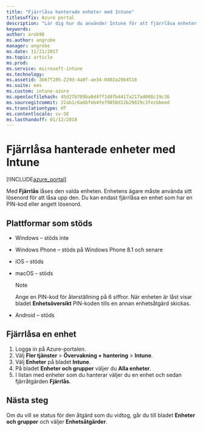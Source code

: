 ```yaml
---
title: "Fjärrlåsa hanterade enheter med Intune"
titlesuffix: Azure portal
description: "Lär dig hur du använder Intune för att fjärrlåsa enheter som du hanterar.\""
keywords: 
author: arob98
ms.author: angrobe
manager: angrobe
ms.date: 11/21/2017
ms.topic: article
ms.prod: 
ms.service: microsoft-intune
ms.technology: 
ms.assetid: 3b67f285-229d-4a0f-ae34-0402a20b4518
ms.suite: ems
ms.custom: intune-azure
ms.openlocfilehash: 45d27b709ba8d4ff1d8fb4417a217ad008c19c36
ms.sourcegitcommit: 22ab1c6a6bfeb4fef9850d12b29829c3fecbbeed
ms.translationtype: HT
ms.contentlocale: sv-SE
ms.lasthandoff: 01/12/2018
---
```

# <a name="remotely-lock-managed-devices-with-intune"></a>Fjärrlåsa hanterade enheter med Intune


[!INCLUDE[azure_portal](./includes/azure_portal.md)]

Med **Fjärrlås** låses den valda enheten. Enhetens ägare måste använda sitt lösenord för att låsa upp den. Du kan endast fjärrlåsa en enhet som har en PIN-kod eller angett lösenord.

## <a name="supported-platforms"></a>Plattformar som stöds

- Windows – stöds inte
- Windows Phone – stöds på Windows Phone 8.1 och senare
- iOS – stöds
- macOS – stöds

    > [!Note]  
    > Ange en PIN-kod för återställning på 6 siffror. När enheten är låst visar bladet **Enhetsöversikt** PIN-koden tills en annan enhetsåtgärd skickas.
- Android – stöds

## <a name="how-to-remote-lock-a-device"></a>Fjärrlåsa en enhet

1. Logga in på Azure-portalen.
2. Välj **Fler tjänster** > **Övervakning + hantering** > **Intune**.
3. Välj **Enheter** på bladet **Intune**.
4. På bladet **Enheter och grupper** väljer du **Alla enheter**.
5. I listan med enheter som du hanterar väljer du en enhet och sedan fjärråtgärden **Fjärrlås**.

## <a name="next-steps"></a>Nästa steg

Om du vill se status för den åtgärd som du vidtog, går du till bladet **Enheter och grupper** och väljer **Enhetsåtgärder**.
